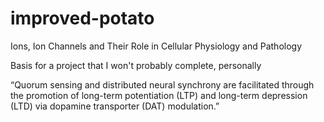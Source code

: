 # improved-potato
Ions, Ion Channels and Their Role in Cellular Physiology and Pathology

Basis for a project that I won't probably complete, personally

“Quorum sensing and distributed neural synchrony are facilitated through the promotion of long-term potentiation (LTP) and long-term depression (LTD) via dopamine transporter (DAT) modulation.”
